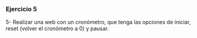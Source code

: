 ### Ejercicio 5

5- Realizar una web con un cronómetro, que tenga las opciones de iniciar, reset (volver el cronómetro a 0) y pausar.
